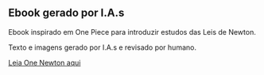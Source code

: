 ## Ebook gerado por I.A.s

Ebook inspirado em One Piece para introduzir estudos das Leis de Newton.

Texto e imagens gerado por I.A.s e revisado por humano.

[Leia One Newton aqui](https://github.com/ericare/ebook-por-I.A.s/blob/main/ebook.pdf)


